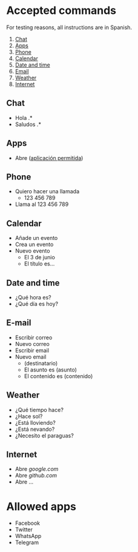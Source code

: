 # Accepted commands

For testing reasons, all instructions are in Spanish.

1. [Chat](#chat)
2. [Apps](#apps)
3. [Phone](#phone)
4. [Calendar](#calendar)
5. [Date and time](#date-and-time)
6. [Email](#e-mail)
7. [Weather](#weather)
8. [Internet](#internet)

## Chat
* Hola .*
* Saludos .*

## Apps
* Abre ([aplicación permitida](#allowed-apps))

## Phone
* Quiero hacer una llamada
	* 123 456 789
* Llama al 123 456 789

## Calendar
* Añade un evento
* Crea un evento
* Nuevo evento
	* El 3 de junio
	* El título es...

## Date and time
* ¿Qué hora es?
* ¿Qué día es hoy?

## E-mail
* Escribir correo
* Nuevo correo
* Escribir email
* Nuevo email
	* (destinatario)
	* El asunto es (asunto)
	* El contenido es (contenido)

## Weather
* ¿Qué tiempo hace?
* ¿Hace sol?
* ¿Está lloviendo?
* ¿Está nevando?
* ¿Necesito el paraguas?

## Internet
* Abre _google.com_
* Abre _github.com_
* Abre ...

# Allowed apps
* Facebook
* Twitter
* WhatsApp
* Telegram
